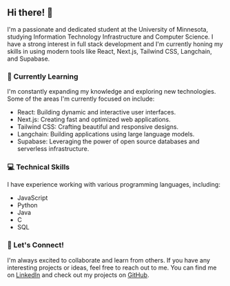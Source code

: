 ## Hi there! 👋

I'm a passionate and dedicated student at the University of Minnesota, studying Information Technology Infrastructure and Computer Science. I have a strong interest in full stack development and I'm currently honing my skills in using modern tools like React, Next.js, Tailwind CSS, Langchain, and Supabase.

### 🌱 Currently Learning
I'm constantly expanding my knowledge and exploring new technologies. Some of the areas I'm currently focused on include:

- React: Building dynamic and interactive user interfaces.
- Next.js: Creating fast and optimized web applications.
- Tailwind CSS: Crafting beautiful and responsive designs.
- Langchain: Building applications using large language models.
- Supabase: Leveraging the power of open source databases and serverless infrastructure.

### 💻 Technical Skills
I have experience working with various programming languages, including:

- JavaScript
- Python
- Java
- C
- SQL


### 🤝 Let's Connect!
I'm always excited to collaborate and learn from others. If you have any interesting projects or ideas, feel free to reach out to me. You can find me on [LinkedIn](https://www.linkedin.com/in/alex-vongseng/) and check out my projects on [GitHub](https://github.com/alex-von).
